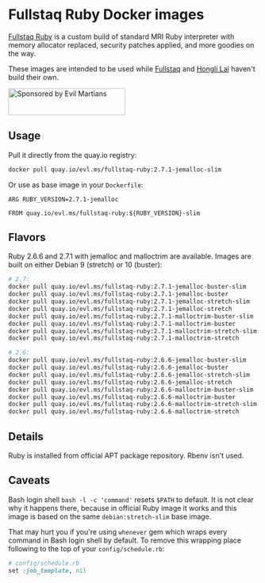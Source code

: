 Fullstaq Ruby Docker images
===========================

[Fullstaq Ruby] is a custom build of standard MRI Ruby interpreter with memory allocator replaced, security patches applied, and more goodies on the way.

These images are intended to be used while [Fullstaq] and [Hongli Lai] haven't build their own.

<a href="https://evilmartians.com/?utm_source=fullstaq-ruby-docker&utm_campaign=project_page">
<img src="https://evilmartians.com/badges/sponsored-by-evil-martians.svg" alt="Sponsored by Evil Martians" width="236" height="54">
</a>

## Usage

Pull it directly from the quay.io registry:

```sh
docker pull quay.io/evl.ms/fullstaq-ruby:2.7.1-jemalloc-slim
```

Or use as base image in your `Dockerfile`:

```docker
ARG RUBY_VERSION=2.7.1-jemalloc

FROM quay.io/evl.ms/fullstaq-ruby:${RUBY_VERSION}-slim
```

## Flavors

Ruby 2.6.6 and 2.7.1 with jemalloc and malloctrim are available. Images are built on either Debian 9 (stretch) or 10 (buster):

```sh
# 2.7:
docker pull quay.io/evl.ms/fullstaq-ruby:2.7.1-jemalloc-buster-slim
docker pull quay.io/evl.ms/fullstaq-ruby:2.7.1-jemalloc-buster
docker pull quay.io/evl.ms/fullstaq-ruby:2.7.1-jemalloc-stretch-slim
docker pull quay.io/evl.ms/fullstaq-ruby:2.7.1-jemalloc-stretch
docker pull quay.io/evl.ms/fullstaq-ruby:2.7.1-malloctrim-buster-slim
docker pull quay.io/evl.ms/fullstaq-ruby:2.7.1-malloctrim-buster
docker pull quay.io/evl.ms/fullstaq-ruby:2.7.1-malloctrim-stretch-slim
docker pull quay.io/evl.ms/fullstaq-ruby:2.7.1-malloctrim-stretch

# 2.6:
docker pull quay.io/evl.ms/fullstaq-ruby:2.6.6-jemalloc-buster-slim
docker pull quay.io/evl.ms/fullstaq-ruby:2.6.6-jemalloc-buster
docker pull quay.io/evl.ms/fullstaq-ruby:2.6.6-jemalloc-stretch-slim
docker pull quay.io/evl.ms/fullstaq-ruby:2.6.6-jemalloc-stretch
docker pull quay.io/evl.ms/fullstaq-ruby:2.6.6-malloctrim-buster-slim
docker pull quay.io/evl.ms/fullstaq-ruby:2.6.6-malloctrim-buster
docker pull quay.io/evl.ms/fullstaq-ruby:2.6.6-malloctrim-stretch-slim
docker pull quay.io/evl.ms/fullstaq-ruby:2.6.6-malloctrim-stretch
```

## Details

Ruby is installed from official APT package repository. Rbenv isn't used.

## Caveats

Bash login shell `bash -l -c 'command'` resets `$PATH` to default. It is not clear why it happens there, because in official Ruby image it works and this image is based on the same `debian:stretch-slim` base image.

That may hurt you if you're using `whenever` gem which wraps every command in Bash login shell by default. To remove this wrapping place following to the top of your `config/schedule.rb`:

```ruby
# config/schedule.rb
set :job_template, nil
```

[Fullstaq Ruby]: https://fullstaqruby.org/ "Ruby, optimized for production"
[Hongli Lai]: https://www.joyfulbikeshedding.com/
[Fullstaq]: https://fullstaq.com/
